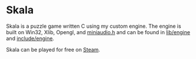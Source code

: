 # Skala

Skala is a puzzle game written C using my custom engine. The engine is built on Win32, Xlib, Opengl, and [miniaudio.h](https://miniaud.io/) and can be found in [lib/engine](./lib/engine/) and [include/engine](./include/engine).

Skala can be played for free on [Steam](https://store.steampowered.com/app/1884990/Skala/).
